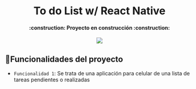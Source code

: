 <h1 align="center"> To do List w/ React Native </h1>

<h4 align="center">
    :construction: Proyecto en construcción :construction:
</h4>

<p align="center">
   <img src="https://img.shields.io/badge/STATUS-EN%20DESAROLLO-green">
</p>

## :hammer:Funcionalidades del proyecto

- `Funcionalidad 1`: Se trata de una aplicación para celular de una lista de tareas pendientes o realizadas